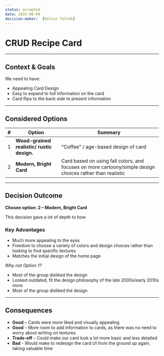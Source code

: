 ```yaml
---
status: accepted
date: 2025-06-09
decision-maker:  [Kelvin Tetteh]
---
```

# CRUD Recipe Card


---

## Context & Goals

We need to have:

* Appealing Card Design
* Easy to expand to full information on the card
* Card flips to the back side to present information

---

## Considered Options

|   #   | Option                                                | Summary                                                                                                            |
| :---: | ----------------------------------------------------- | ------------------------------------------------------------------------------------------------------------------ |
|   1   | **Wood-grained realistic/ rustic design.**            |  "Coffee" / age-based design of card         
|   2   | **Modern, Bright Card**                               | Card based on using fall colors, and focuses on more cartoony/simple design choices rather than                                                                        realistic               

---

## Decision Outcome

**Chosen option: 2 – Modern, Bright Card**

This decision gave a lot of depth to how 

### Key Advantages

* Much more appealing to the eyes
* Freedom to choose a variety of colors and design choices rather than looking to find specific textures
* Matches the initial design of the home page

*Why not Option 1?*   
- Most of the group disliked the design
- Looked outdated, fit the design philosophy of the late 2000s/early 2010s more
- Most of the group disliked the design

---

## Consequences

* **Good** –  Cards were more liked and visually appealing
* **Good** – More room to add information to cards, as there was no need to worry about writing on textures
* **Trade-off** – Could make our card look a lot more basic and less detailed
* **Bad** - Would make to redesign the card UI from the ground up again, taking valuable time





